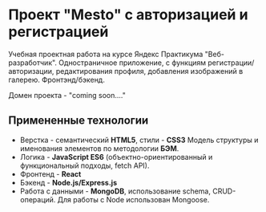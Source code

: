 # Проект "Mesto" с авторизацией и регистрацией

Учебная проектная работа на курсе Яндекс Практикума "Веб-разработчик". Одностраничное приложение, с функциям регистрации/авторизации, редактирования профиля, добавления изображений в галерею. Фронтэнд/бэкенд.

Домен проекта - "coming soon...."

## Примененные технологии

- Верстка - семантический **HTML5**, стили - **CSS3** Модель структуры и именования элементов по методологии **БЭМ**.
- Логика - **JavaScript ES6** (объектно-ориентированный и функциональный подходы, fetch API).
- Фронтенд - **React**
- Бэкенд - **Node.js/Express.js**
- Работа с данными - **MongoDB**, использование schema, CRUD-операций. Для работы с Node использован Mongoose.
